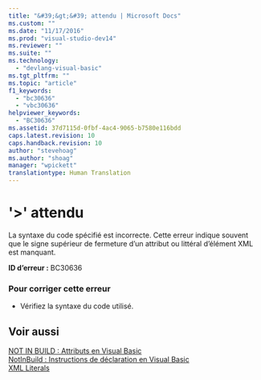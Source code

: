 ```yaml
---
title: "&#39;&gt;&#39; attendu | Microsoft Docs"
ms.custom: ""
ms.date: "11/17/2016"
ms.prod: "visual-studio-dev14"
ms.reviewer: ""
ms.suite: ""
ms.technology: 
  - "devlang-visual-basic"
ms.tgt_pltfrm: ""
ms.topic: "article"
f1_keywords: 
  - "bc30636"
  - "vbc30636"
helpviewer_keywords: 
  - "BC30636"
ms.assetid: 37d7115d-0fbf-4ac4-9065-b7580e116bdd
caps.latest.revision: 10
caps.handback.revision: 10
author: "stevehoag"
ms.author: "shoag"
manager: "wpickett"
translationtype: Human Translation
---
```

# &#39;&gt;&#39; attendu
La syntaxe du code spécifié est incorrecte. Cette erreur indique souvent que le signe supérieur de fermeture d’un attribut ou littéral d’élément XML est manquant.  
  
 **ID d’erreur :** BC30636  
  
### Pour corriger cette erreur  
  
-   Vérifiez la syntaxe du code utilisé.  
  
## Voir aussi  
 [NOT IN BUILD : Attributs en Visual Basic](http://msdn.microsoft.com/fr-fr/620bfc0e-4582-4c8b-8432-ebc5c3dccc22)   
 [NotInBuild : Instructions de déclaration en Visual Basic](http://msdn.microsoft.com/fr-fr/81f3c398-f45c-4d95-80bf-aa39d1a0fb30)   
 [XML Literals](../../visual-basic/language-reference/xml-literals/index.md)